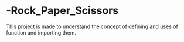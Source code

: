 # -Rock_Paper_Scissors
This project is made to understand the concept of defining and uses of function and importing them.



